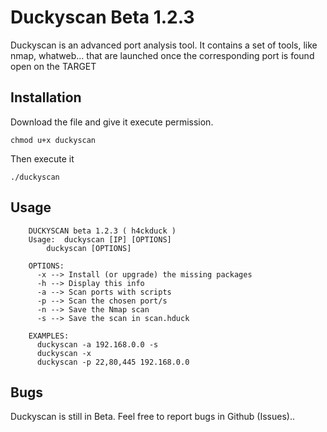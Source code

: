 # Duckyscan Beta 1.2.3 #
Duckyscan is an advanced port analysis tool. It contains a set of tools, like nmap, whatweb... that are launched once the corresponding port is found open on the TARGET
## Installation ##
Download the file and give it execute permission.
```
chmod u+x duckyscan
```
Then execute it
```
./duckyscan
```
## Usage ##
```
	DUCKYSCAN beta 1.2.3 ( h4ckduck )
	Usage: 	duckyscan [IP] [OPTIONS]
		duckyscan [OPTIONS]

	OPTIONS:
	  -x --> Install (or upgrade) the missing packages 
	  -h --> Display this info
	  -a --> Scan ports with scripts
	  -p --> Scan the chosen port/s
	  -n --> Save the Nmap scan
	  -s --> Save the scan in scan.hduck

	EXAMPLES:
	  duckyscan -a 192.168.0.0 -s
	  duckyscan -x
	  duckyscan -p 22,80,445 192.168.0.0
``` 
## Bugs ##
Duckyscan is still in Beta. Feel free to report bugs in Github (Issues)..
